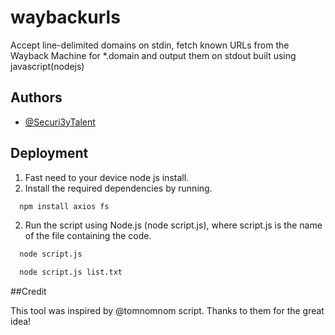 
# waybackurls

Accept line-delimited domains on stdin, fetch known URLs from the Wayback Machine for *.domain and output them on stdout built using javascript(nodejs)






## Authors

- [@Securi3yTalent](https://twitter.com/Securi3yTalent)



## Deployment

1. Fast need to your device node js install.
1. Install the required dependencies by running.

```bash
  npm install axios fs
```
2. Run the script using Node.js (node script.js), where script.js is the name of the file containing the code.
```bash
  node script.js
```
```bash
  node script.js list.txt
```


##Credit

This tool was inspired by @tomnomnom script. Thanks to them for the great idea!